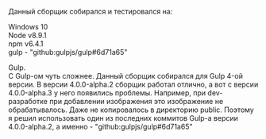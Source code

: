 Данный сборщик собирался и тестировался на:  

Windows 10  
Node v8.9.1  
npm v6.4.1  
gulp - "github:gulpjs/gulp#6d71a65"  

Gulp.  
С Gulp-ом чуть сложнее. Данный сборщик собирался для Gulp 4-ой версии. В версии
4.0.0-alpha.2 сборщик работал отлично, а вот с версии 4.0.0-alpha.3 у него
появились проблемы. Например, при dev-разработке при добавлении изображения 
это изображение не обрабатывалось. Даже не копировалось в директорию public.
Поэтому я решил использовать один из последних коммитов Gulp-а версии
4.0.0-alpha.2, а именно - "github:gulpjs/gulp#6d71a65"

